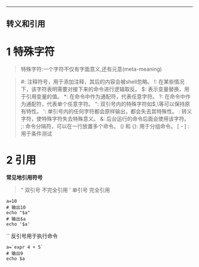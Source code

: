 
---
转义和引用
---

# 1 特殊字符
> 特殊字符:一个字符不仅有字面意义,还有元意(meta-meaning)

> #: 注释符号，用于添加注释，其后的内容会被shell忽略。
> !: 在某些情况下，该字符表明需要对接下来的命令进行逻辑取反。
> $: 表示变量替换，用于引用变量的值。
> *: 在命令中作为通配符，代表任意字符。
> ?: 在命令中作为通配符，代表单个任意字符。
> ": 双引号内的特殊字符如$,\等可以保持原有特性。
> ': 单引号内的任何字符都会原样输出，都会失去其特殊性。
> \: 转义字符，使特殊字符失去特殊意义。
> &: 后台运行的命令后面会使用该字符。
> ;: 命令分隔符，可以在一行放置多个命令。
> () 和 {}: 用于分组命令。
> [ - ] : 用于条件测试


# 2 引用

**常见地引用符号**
> " 双引号 不完全引用
> ' 单引号 完全引用

```shell
a=10
# 输出10
echo "$a"
# 输出$a
echo '$a'
```

`` 反引号用于执行命令

```shell
a=`expr 4 + 5`
# 输出9
echo $a
```